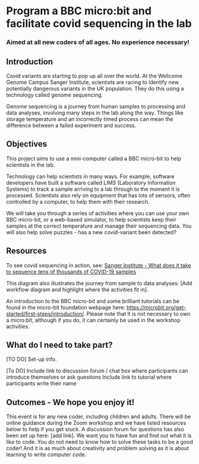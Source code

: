 # Program a BBC micro:bit and facilitate covid sequencing in the lab

### Aimed at all new coders of all ages. No experience necessary!

## Introduction

Covid variants are starting to pop up all over the world. At the Wellcome Genome Campus Sanger Institute, scientists are racing to identify new potentially dangerous variants in the UK population. They do this using a technology called genome sequencing.

Genome sequencing is a journey from human samples to processing and data analyses, involving many steps in the lab along the way. Things like storage temperature and an incorrectly timed process can mean the difference between a failed experiment and success.

## Objectives

This project aims to use a mini-computer called a BBC micro-bit to help scientists in the lab.

Technology can help scientists in many ways. For example, software developers have built a software called LIMS (Laboratory Information Systems) to track a sample arriving to a lab through to the moment it is processed. Scientists also rely on equipment that has lots of sensors, often controlled by a computer, to help them with their research.

We will take you through a series of activities where you can use your own BBC micro-bit, or a web-based simulator, to help scientists keep their samples at the correct temperature and manage their sequencing data. You will also help solve puzzles - has a new covid-variant been detected?

## Resources

To see covid sequencing in action, see: [Sanger Institute - What does it take to sequence tens of thousands of COVID-19 samples](https://www.youtube.com/watch?v=Fd40gunBTN0)

This diagram also illustrates the journey from sample to data analyses:
[Add workflow diagram and highlight where the activities fit in].

An introduction to the BBC micro-bit and some brilliant tutorials can be found in the micro-bit foundation webpage here: https://microbit.org/get-started/first-steps/introduction/. Please note that it is not necessary to own a micro:bit, although if you do, it can certainly be used in the workshop activities.

## What do I need to take part?

[TO DO]
Set-up info.

[To DO]
Include link to discussion forum / chat box where participants can introduce themselves or ask questions
Include link to tutorial where participants write their name

## Outcomes - We hope you enjoy it!

This event is for any new coder, including children and adults. There will be online guidance during the Zoom workshop and we have listed resources below to help if you get stuck. A discussion forum for questions has also been set up here: [add link]. We want you to have fun and find out what it is like to code. You do not need to know how to solve these tasks to be a good coder! And it is as much about creativity and problem solving as it is about learning to write computer code.
